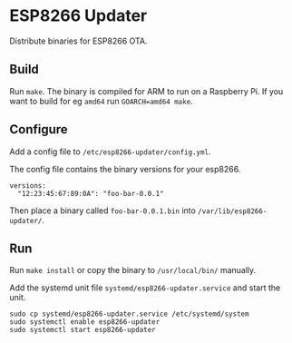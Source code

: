 # ESP8266 Updater

Distribute binaries for ESP8266 OTA.

## Build

Run `make`. The binary is compiled for ARM to run on a Raspberry Pi. If you want to build for eg `amd64` run `GOARCH=amd64 make`.

## Configure

Add a config file to `/etc/esp8266-updater/config.yml`.

The config file contains the binary versions for your esp8266.

```
versions:
  "12:23:45:67:89:0A": "foo-bar-0.0.1"
```

Then place a binary called `foo-bar-0.0.1.bin` into `/var/lib/esp8266-updater/`.

## Run

Run `make install` or copy the binary to `/usr/local/bin/` manually.

Add the systemd unit file `systemd/esp8266-updater.service` and start the unit.

```
sudo cp systemd/esp8266-updater.service /etc/systemd/system
sudo systemctl enable esp8266-updater
sudo systemctl start esp8266-updater
```
